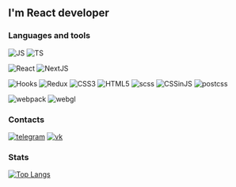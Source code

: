 
## I'm React developer

### Languages and tools
![JS](https://img.shields.io/badge/JS(ES6+)-090909?style=for-the-badge&logo=javascript) ![TS](https://img.shields.io/badge/TypeScript-090909?style=for-the-badge&logo=typescript)


![React](https://img.shields.io/badge/React-090909?style=for-the-badge&logo=react) ![NextJS](https://img.shields.io/badge/nextjs-090909?style=for-the-badge&logo=nextjs)

![Hooks](https://img.shields.io/badge/Hooks-090909?style=for-the-badge&logo=Hooks) ![Redux](https://img.shields.io/badge/Redux-090909?style=for-the-badge&logo=Redux) ![CSS3](https://img.shields.io/badge/CSS3-090909?style=for-the-badge&logo=CSS3) ![HTML5](https://img.shields.io/badge/HTML5-090909?style=for-the-badge&logo=HTML5) ![scss](https://img.shields.io/badge/scss-090909?style=for-the-badge&logo=scss) ![CSSinJS](https://img.shields.io/badge/CSS_in_JS-090909?style=for-the-badge&logo=CSSinJS) ![postcss](https://img.shields.io/badge/postcss_loader-090909?style=for-the-badge&logo=postcss)

![webpack](https://img.shields.io/badge/webpack-090909?style=for-the-badge&logo=webpack)
![webgl](https://img.shields.io/badge/-webgl-blue?style=for-the-badge)


### Contacts
[![telegram](https://img.shields.io/badge/telegram-090909?style=for-the-badge&logo=telegram)](https://t.me/romanpppppp)
[![vk](https://img.shields.io/badge/vk-090909?style=for-the-badge&logo=vk)](https://vk.com/leeroy3)


### Stats

[![Top Langs](https://github-readme-stats.vercel.app/api/top-langs/?username=nurgitlab&layout=compact&theme=dark&width=100%)](https://github.com/romanppp)
